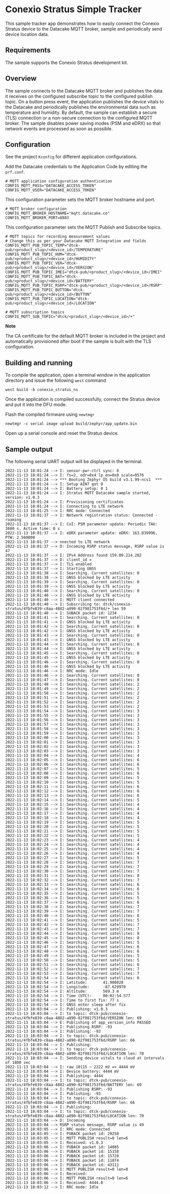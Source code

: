 
# Conexio Stratus Simple Tracker

This sample tracker app demonstrates how to easily connect the Conexio Stratus device to the Datacake MQTT broker, sample and periodically send device location data.

## Requirements

The sample supports the Conexio Stratus development kit.

## Overview
The sample connects to the Datacake MQTT broker and publishes the data it receives on the configured subscribe topic to the 
configured publish topic. On a button press event, the application publishes the device vitals to the Datacake and 
periodically publishes the environmental data such as temperature and humidity.
By default, the sample can establish a secure (TLS) connection or a non-secure connection to the 
configured MQTT broker. The sample disables power saving modes (PSM and eDRX) so that network events are processed 
as soon as possible.

## Configuration
See the project `Kconfig` for different application configurations.

Add the Datacake credentials to the Application Code by editing the `prf.conf`.

```
# MQTT application configuration authentication
CONFIG_MQTT_PASS="DATACAKE_ACCESS_TOKEN"
CONFIG_MQTT_USER="DATACAKE_ACCESS_TOKEN"
```

This configuration parameter sets the MQTT broker hostname and port.
```
# MQTT broker configuration
CONFIG_MQTT_BROKER_HOSTNAME="mqtt.datacake.co"
CONFIG_MQTT_BROKER_PORT=8883
```

This configuration parameter sets the MQTT Publish and Subscribe topics.
```
# MQTT topics for recording measurement values
# Change this as per your Datacake MQTT Integration and fields
CONFIG_MQTT_PUB_TOPIC_TEMP="dtck-pub/<product_slug>/<device_id>/TEMPERATURE"
CONFIG_MQTT_PUB_TOPIC_HUM="dtck-pub/<product_slug>/<device_id>/HUMIDITY"
CONFIG_MQTT_PUB_TOPIC_VER="dtck-pub/<product_slug>/<device_id>/VERSION"
CONFIG_MQTT_PUB_TOPIC_IMEI="dtck-pub/<product_slug>/<device_id>/IMEI"
CONFIG_MQTT_PUB_TOPIC_BAT="dtck-pub/<product_slug>/<device_id>/BATTERY"
CONFIG_MQTT_PUB_TOPIC_RSRP="dtck-pub/<product_slug>/<device_id>/RSRP"
CONFIG_MQTT_PUB_TOPIC_BUTTON="dtck-pub/<product_slug>/<device_id>/BUTTON"
CONFIG_MQTT_PUB_TOPIC_LOCATION="dtck-pub/<product_slug>/<device_id>/LOCATION"

# MQTT subscription topics
CONFIG_MQTT_SUB_TOPIC="dtck/<product_slug>/<device_id>/+"
```

**Note**

The CA certificate for the default MQTT broker is included in the project and automatically 
provisioned after boot if the sample is built with the TLS configuration.

## Building and running
To compile the application, open a terminal window in the application directory and issue the following `west` command
```
west build -b conexio_stratus_ns
```

Once the application is compiled successfully, connect the Stratus device and put it into the DFU mode.

Flash the compiled firmware using `newtmgr`
```
newtmgr -c serial image upload build/zephyr/app_update.bin
```

Open up a serial console and reset the Stratus device. 

## Sample output
The following serial UART output will be displayed in the terminal. 

```
2022-11-13 18:01:24 --> I: sensor-pwr-ctrl sync: 0
2022-11-13 18:01:24 --> I: fs=2, odr=0x4 lp_en=0x0 scale=9576
2022-11-13 18:01:24 --> *** Booting Zephyr OS build v3.1.99-ncs1  ***
2022-11-13 18:01:24 --> I: Setup AIN7 got 0
2022-11-13 18:01:24 --> I: Battery setup: 0 1
2022-11-13 18:01:24 --> I: Stratus MQTT Datacake sample started, version: v1.0.3
2022-11-13 18:01:24 --> I: Provisioning certificates
2022-11-13 18:01:24 --> I: Connecting to LTE network
2022-11-13 18:01:25 --> I: RRC mode: Connected
2022-11-13 18:01:37 --> I: Network registration status: Connected - roaming
2022-11-13 18:01:37 --> I: CoI: PSM parameter update: Periodic TAU: 3600 s, Active time: 0 s
2022-11-13 18:01:37 --> I: eDRX parameter update: eDRX: 163.839996, PTW: 2.560000
2022-11-13 18:01:37 --> nnected to LTE network
2022-11-13 18:01:37 --> D: Incoming RSRP status message, RSRP value is 47
2022-11-13 18:01:37 --> I: IPv4 Address found 159.89.214.202
2022-11-13 18:01:37 --> D: client_id = 
2022-11-13 18:01:37 --> I: TLS enabled
2022-11-13 18:01:37 --> I: Starting GNSS
2022-11-13 18:01:38 --> I: Searching. Current satellites: 0
2022-11-13 18:01:38 --> I: GNSS blocked by LTE activity
2022-11-13 18:01:39 --> I: Searching. Current satellites: 0
2022-11-13 18:01:39 --> I: GNSS blocked by LTE activity
2022-11-13 18:01:40 --> I: Searching. Current satellites: 0
2022-11-13 18:01:40 --> I: GNSS blocked by LTE activity
2022-11-13 18:01:40 --> I: MQTT client connected
2022-11-13 18:01:40 --> I: Subscribing to: dtck/conexio-stratus/4fbfe839-c8aa-4882-a890-02f981753f6d/+ len 59
2022-11-13 18:01:40 --> I: SUBACK packet id: 1234
2022-11-13 18:01:41 --> I: Searching. Current satellites: 0
2022-11-13 18:01:41 --> I: GNSS blocked by LTE activity
2022-11-13 18:01:42 --> I: Searching. Current satellites: 0
2022-11-13 18:01:42 --> I: GNSS blocked by LTE activity
2022-11-13 18:01:43 --> I: Searching. Current satellites: 0
2022-11-13 18:01:43 --> I: GNSS blocked by LTE activity
2022-11-13 18:01:44 --> I: Searching. Current satellites: 0
2022-11-13 18:01:44 --> I: GNSS blocked by LTE activity
2022-11-13 18:01:45 --> I: Searching. Current satellites: 0
2022-11-13 18:01:45 --> I: GNSS blocked by LTE activity
2022-11-13 18:01:46 --> I: Searching. Current satellites: 0
2022-11-13 18:01:46 --> I: GNSS blocked by LTE activity
2022-11-13 18:01:46 --> I: RRC mode: Idle
2022-11-13 18:01:46 --> I: Searching. Current satellites: 0
2022-11-13 18:01:47 --> I: Searching. Current satellites: 0
2022-11-13 18:01:48 --> I: Searching. Current satellites: 2
2022-11-13 18:01:49 --> I: Searching. Current satellites: 2
2022-11-13 18:01:50 --> I: Searching. Current satellites: 2
2022-11-13 18:01:51 --> I: Searching. Current satellites: 2
2022-11-13 18:01:52 --> I: Searching. Current satellites: 2
2022-11-13 18:01:53 --> I: Searching. Current satellites: 2
2022-11-13 18:01:54 --> I: Searching. Current satellites: 3
2022-11-13 18:01:55 --> I: Searching. Current satellites: 3
2022-11-13 18:01:56 --> I: Searching. Current satellites: 3
2022-11-13 18:01:57 --> I: Searching. Current satellites: 3
2022-11-13 18:01:58 --> I: Searching. Current satellites: 3
2022-11-13 18:01:59 --> I: Searching. Current satellites: 3
2022-11-13 18:02:00 --> I: Searching. Current satellites: 3
2022-11-13 18:02:01 --> I: Searching. Current satellites: 3
2022-11-13 18:02:02 --> I: Searching. Current satellites: 3
2022-11-13 18:02:03 --> I: Searching. Current satellites: 3
2022-11-13 18:02:04 --> I: Searching. Current satellites: 4
2022-11-13 18:02:05 --> I: Searching. Current satellites: 6
2022-11-13 18:02:06 --> I: Searching. Current satellites: 6
2022-11-13 18:02:07 --> I: Searching. Current satellites: 5
2022-11-13 18:02:08 --> I: Searching. Current satellites: 6
2022-11-13 18:02:09 --> I: Searching. Current satellites: 5
2022-11-13 18:02:10 --> I: Searching. Current satellites: 5
2022-11-13 18:02:11 --> I: Searching. Current satellites: 6
2022-11-13 18:02:12 --> I: Searching. Current satellites: 6
2022-11-13 18:02:13 --> I: Searching. Current satellites: 6
2022-11-13 18:02:14 --> I: Searching. Current satellites: 5
2022-11-13 18:02:15 --> I: Searching. Current satellites: 4
2022-11-13 18:02:16 --> I: Searching. Current satellites: 4
2022-11-13 18:02:17 --> I: Searching. Current satellites: 4
2022-11-13 18:02:18 --> I: Searching. Current satellites: 4
2022-11-13 18:02:19 --> I: Searching. Current satellites: 5
2022-11-13 18:02:20 --> I: Searching. Current satellites: 5
2022-11-13 18:02:21 --> I: Searching. Current satellites: 5
2022-11-13 18:02:22 --> I: Searching. Current satellites: 5
2022-11-13 18:02:23 --> I: Searching. Current satellites: 4
2022-11-13 18:02:24 --> I: Searching. Current satellites: 4
2022-11-13 18:02:25 --> I: Searching. Current satellites: 4
2022-11-13 18:02:26 --> I: Searching. Current satellites: 4
2022-11-13 18:02:27 --> I: Searching. Current satellites: 5
2022-11-13 18:02:28 --> I: Searching. Current satellites: 7
2022-11-13 18:02:29 --> I: Searching. Current satellites: 7
2022-11-13 18:02:30 --> I: Searching. Current satellites: 7
2022-11-13 18:02:31 --> I: Searching. Current satellites: 8
2022-11-13 18:02:32 --> I: Searching. Current satellites: 7
2022-11-13 18:02:33 --> I: Searching. Current satellites: 6
2022-11-13 18:02:34 --> I: Searching. Current satellites: 6
2022-11-13 18:02:35 --> I: Searching. Current satellites: 5
2022-11-13 18:02:36 --> I: Searching. Current satellites: 5
2022-11-13 18:02:37 --> I: Searching. Current satellites: 6
2022-11-13 18:02:38 --> I: Searching. Current satellites: 7
2022-11-13 18:02:39 --> I: Searching. Current satellites: 7
2022-11-13 18:02:40 --> I: Searching. Current satellites: 6
2022-11-13 18:02:41 --> I: Searching. Current satellites: 5
2022-11-13 18:02:42 --> I: Searching. Current satellites: 7
2022-11-13 18:02:43 --> I: Searching. Current satellites: 7
2022-11-13 18:02:44 --> I: Searching. Current satellites: 8
2022-11-13 18:02:45 --> I: Searching. Current satellites: 8
2022-11-13 18:02:46 --> I: Searching. Current satellites: 5
2022-11-13 18:02:47 --> I: Searching. Current satellites: 6
2022-11-13 18:02:48 --> I: Searching. Current satellites: 6
2022-11-13 18:02:49 --> I: Searching. Current satellites: 5
2022-11-13 18:02:50 --> I: Searching. Current satellites: 5
2022-11-13 18:02:51 --> I: Searching. Current satellites: 6
2022-11-13 18:02:52 --> I: Searching. Current satellites: 7
2022-11-13 18:02:53 --> I: Searching. Current satellites: 7
2022-11-13 18:02:54 --> I: Searching. Current satellites: 6
2022-11-13 18:02:54 --> I: Latitude:       41.908028
2022-11-13 18:02:54 --> I: Longitude:      -87.629970
2022-11-13 18:02:54 --> I: Altitude:       569.3 m
2022-11-13 18:02:54 --> I: Time (UTC):     00:02:54.577
2022-11-13 18:02:54 --> I: Time to first fix: 77 s
2022-11-13 18:02:54 --> I: GNSS enter sleep after fix
2022-11-13 18:03:04 --> I: Publishing: v1.0.3
2022-11-13 18:03:04 --> I: to topic: dtck-pub/conexio-stratus/4fbfe839-c8aa-4882-a890-02f981753f6d/VERSION len: 69
2022-11-13 18:03:04 --> E: Publishing of app_version_info PASSED
2022-11-13 18:03:04 --> I: Publishing RSRP: -93
2022-11-13 18:03:04 --> I: Publishing: -93
2022-11-13 18:03:04 --> I: to topic: dtck-pub/conexio-stratus/4fbfe839-c8aa-4882-a890-02f981753f6d/RSRP len: 66
2022-11-13 18:03:04 --> I: Publishing: 
2022-11-13 18:03:04 --> I: to topic: dtck-pub/conexio-stratus/4fbfe839-c8aa-4882-a890-02f981753f6d/LOCATION len: 70
2022-11-13 18:03:04 --> I: Sending device vitals to cloud at intervals of 1800 sec
2022-11-13 18:03:04 --> I: raw 10115 ~ 2222 mV => 4444 mV
2022-11-13 18:03:04 --> I: Device battery: 4444 mV
2022-11-13 18:03:04 --> I: Publishing: 4444
2022-11-13 18:03:04 --> I: to topic: dtck-pub/conexio-stratus/4fbfe839-c8aa-4882-a890-02f981753f6d/BATTERY len: 69
2022-11-13 18:03:04 --> I: Publishing RSRP: -93
2022-11-13 18:03:04 --> I: Publishing: -93
2022-11-13 18:03:04 --> I: to topic: dtck-pub/conexio-stratus/4fbfe839-c8aa-4882-a890-02f981753f6d/RSRP len: 66
2022-11-13 18:03:04 --> I: Publishing: 
2022-11-13 18:03:04 --> I: to topic: dtck-pub/conexio-stratus/4fbfe839-c8aa-4882-a890-02f981753f6d/LOCATION len: 70
2022-11-13 18:03:04 --> D: Incoming 
2022-11-13 18:03:04 --> RSRP status message, RSRP value is 49
2022-11-13 18:03:05 --> I: RRC mode: Connected
2022-11-13 18:03:05 --> I: PUBACK packet id: 29258
2022-11-13 18:03:05 --> I: MQTT PUBLISH result=0 len=6
2022-11-13 18:03:05 --> I: Received: v1.0.3
2022-11-13 18:03:06 --> I: PUBACK packet id: 14085
2022-11-13 18:03:06 --> I: PUBACK packet id: 15158
2022-11-13 18:03:06 --> I: PUBACK packet id: 15728
2022-11-13 18:03:06 --> I: PUBACK packet id: 11874
2022-11-13 18:03:06 --> I: PUBACK packet id: 43111
2022-11-13 18:03:06 --> I: MQTT PUBLISH result=0 len=0
2022-11-13 18:03:06 --> I: Received: 
2022-11-13 18:03:06 --> I: MQTT PUBLISH result=0 len=6
2022-11-13 18:03:06 --> I: Received: 4444.0
2022-11-13 18:03:12 --> I: RRC mode: Idle
```